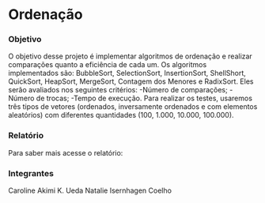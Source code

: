 # Ordenação

### Objetivo
O objetivo desse projeto é implementar algoritmos de ordenação e realizar comparações quanto a eficiência de cada um. 
Os algoritmos implementados são: BubbleSort, SelectionSort, InsertionSort, ShellShort, QuickSort, HeapSort, MergeSort, Contagem dos
Menores e RadixSort.
Eles serão avaliados nos seguintes critérios:
-Número de comparações;
-Número de trocas;
-Tempo de execução. 
Para realizar os testes, usaremos três tipos de vetores (ordenados, inversamente ordenados e com elementos aleatórios) com diferentes quantidades (100, 1.000, 10.000, 100.000). 

### Relatório 
Para saber mais acesse o relatório: 

### Integrantes 
Caroline Akimi K. Ueda
Natalie Isernhagen Coelho
